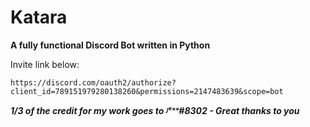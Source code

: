 # Katara
**A fully functional Discord Bot written in Python**

Invite link below:

`https://discord.com/oauth2/authorize?client_id=789151979280138260&permissions=2147483639&scope=bot`

***1/3 of the credit for my work goes to ᴶᵉˢˢ#8302 - Great thanks to you***
